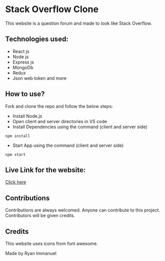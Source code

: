 # Stack Overflow Clone

This website is a question forum and made to look like Stack Overflow.

## Technologies used:

- React js
- Node js
- Express js
- MongoDb
- Redux
- Json web token and more

## How to use?

Fork and clone the repo and follow the below steps:

- Install Node.js
- Open client and server directories in VS code
- Install Dependencies using the command (client and server side)

`npm install`

- Start App using the command (client and server side)

`npm start`

## Live Link for the website:

[Click here]()

## Contributions

Contributions are always welcomed. Anyone can contribute to this project. Contributors will be given credits.

## Credits

This website uses icons from font awesome.

Made by Ryan Immanuel
